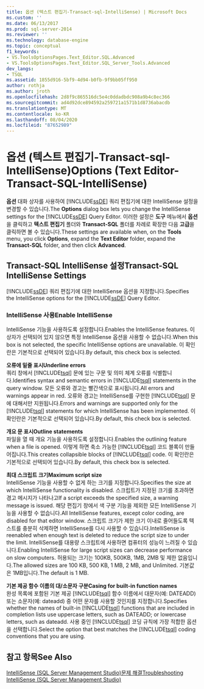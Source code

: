 ```yaml
---
title: 옵션 (텍스트 편집기-Transact-sql-IntelliSense) | Microsoft Docs
ms.custom: ''
ms.date: 06/13/2017
ms.prod: sql-server-2014
ms.reviewer: ''
ms.technology: database-engine
ms.topic: conceptual
f1_keywords:
- VS.ToolsOptionsPages.Text_Editor.SQL.Advanced
- VS.ToolsOptionsPages.Text_Editor.SQL_Server_Tools.Advanced
dev_langs:
- TSQL
ms.assetid: 1855d916-5bf9-4d94-b0fb-9f9bb05ff950
author: rothja
ms.author: jroth
ms.openlocfilehash: 2d8f9c865516dc5e4c0ddadbdc908a9b4c8ec366
ms.sourcegitcommit: ad4d92dce894592a259721a1571b1d8736abacdb
ms.translationtype: MT
ms.contentlocale: ko-KR
ms.lasthandoff: 08/04/2020
ms.locfileid: "87652989"
---
```

# <a name="options-text-editor-transact-sql-intellisense"></a><span data-ttu-id="25a27-102">옵션 (텍스트 편집기-Transact-sql-IntelliSense)</span><span class="sxs-lookup"><span data-stu-id="25a27-102">Options (Text Editor-Transact-SQL-IntelliSense)</span></span>
  <span data-ttu-id="25a27-103">**옵션** 대화 상자를 사용하여 [!INCLUDE[ssDE](../includes/ssde-md.md)] 쿼리 편집기에 대한 IntelliSense 설정을 변경할 수 있습니다.</span><span class="sxs-lookup"><span data-stu-id="25a27-103">The **Options** dialog box lets you change the IntelliSense settings for the [!INCLUDE[ssDE](../includes/ssde-md.md)] Query Editor.</span></span> <span data-ttu-id="25a27-104">이러한 설정은 **도구** 메뉴에서 **옵션**을 클릭하고 **텍스트 편집기** 폴더와 **Transact-SQL** 폴더를 차례로 확장한 다음 **고급**을 클릭하면 볼 수 있습니다.</span><span class="sxs-lookup"><span data-stu-id="25a27-104">These settings are available when, on the **Tools** menu, you click **Options**, expand the **Text Editor** folder, expand the **Transact-SQL** folder, and then click **Advanced**.</span></span>  
  
## <a name="transact-sql-intellisense-settings"></a><span data-ttu-id="25a27-105">Transact-SQL IntelliSense 설정</span><span class="sxs-lookup"><span data-stu-id="25a27-105">Transact-SQL IntelliSense Settings</span></span>  
 <span data-ttu-id="25a27-106">[!INCLUDE[ssDE](../includes/ssde-md.md)] 쿼리 편집기에 대한 IntelliSense 옵션을 지정합니다.</span><span class="sxs-lookup"><span data-stu-id="25a27-106">Specifies the IntelliSense options for the [!INCLUDE[ssDE](../includes/ssde-md.md)] Query Editor.</span></span>  
  
### <a name="enable-intellisense"></a><span data-ttu-id="25a27-107">IntelliSense 사용</span><span class="sxs-lookup"><span data-stu-id="25a27-107">Enable IntelliSense</span></span>  
 <span data-ttu-id="25a27-108">IntelliSense 기능을 사용하도록 설정합니다.</span><span class="sxs-lookup"><span data-stu-id="25a27-108">Enables the IntelliSense features.</span></span> <span data-ttu-id="25a27-109">이 상자가 선택되어 있지 않으면 특정 IntelliSense 옵션을 사용할 수 없습니다.</span><span class="sxs-lookup"><span data-stu-id="25a27-109">When this box is not selected, the specific IntelliSense options are unavailable.</span></span> <span data-ttu-id="25a27-110">이 확인란은 기본적으로 선택되어 있습니다.</span><span class="sxs-lookup"><span data-stu-id="25a27-110">By default, this check box is selected.</span></span>  
  
 <span data-ttu-id="25a27-111">**오류에 밑줄 표시**</span><span class="sxs-lookup"><span data-stu-id="25a27-111">**Underline errors**</span></span>  
 <span data-ttu-id="25a27-112">쿼리 창에서 [!INCLUDE[tsql](../includes/tsql-md.md)] 문에 있는 구문 및 의미 체계 오류를 식별합니다.</span><span class="sxs-lookup"><span data-stu-id="25a27-112">Identifies syntax and semantic errors in [!INCLUDE[tsql](../includes/tsql-md.md)] statements in the query window.</span></span> <span data-ttu-id="25a27-113">모든 오류와 경고는 빨간색으로 표시됩니다.</span><span class="sxs-lookup"><span data-stu-id="25a27-113">All errors and warnings appear in red.</span></span> <span data-ttu-id="25a27-114">오류와 경고는 IntelliSense를 구현한 [!INCLUDE[tsql](../includes/tsql-md.md)] 문에 대해서만 지원됩니다.</span><span class="sxs-lookup"><span data-stu-id="25a27-114">Errors and warnings are supported only for the [!INCLUDE[tsql](../includes/tsql-md.md)] statements for which IntelliSense has been implemented.</span></span> <span data-ttu-id="25a27-115">이 확인란은 기본적으로 선택되어 있습니다.</span><span class="sxs-lookup"><span data-stu-id="25a27-115">By default, this check box is selected.</span></span>  
  
 <span data-ttu-id="25a27-116">**개요 문 표시**</span><span class="sxs-lookup"><span data-stu-id="25a27-116">**Outline statements**</span></span>  
 <span data-ttu-id="25a27-117">파일을 열 때 개요 기능을 사용하도록 설정합니다.</span><span class="sxs-lookup"><span data-stu-id="25a27-117">Enables the outlining feature when a file is opened.</span></span> <span data-ttu-id="25a27-118">이렇게 하면 축소 가능한 [!INCLUDE[tsql](../includes/tsql-md.md)] 코드 블록이 만들어집니다.</span><span class="sxs-lookup"><span data-stu-id="25a27-118">This creates collapsible blocks of [!INCLUDE[tsql](../includes/tsql-md.md)] code.</span></span> <span data-ttu-id="25a27-119">이 확인란은 기본적으로 선택되어 있습니다.</span><span class="sxs-lookup"><span data-stu-id="25a27-119">By default, this check box is selected.</span></span>  
  
 <span data-ttu-id="25a27-120">**최대 스크립트 크기**</span><span class="sxs-lookup"><span data-stu-id="25a27-120">**Maximum script size**</span></span>  
 <span data-ttu-id="25a27-121">IntelliSense 기능을 사용할 수 없게 하는 크기를 지정합니다.</span><span class="sxs-lookup"><span data-stu-id="25a27-121">Specifies the size at which IntelliSense functionality is disabled.</span></span> <span data-ttu-id="25a27-122">스크립트가 지정된 크기를 초과하면 경고 메시지가 나타나고</span><span class="sxs-lookup"><span data-stu-id="25a27-122">If a script exceeds the specified size, a warning message is issued.</span></span> <span data-ttu-id="25a27-123">해당 편집기 창에서 색 구분 기능을 제외한 모든 IntelliSense 기능을 사용할 수 없습니다.</span><span class="sxs-lookup"><span data-stu-id="25a27-123">All IntelliSense features, except color coding, are disabled for that editor window.</span></span> <span data-ttu-id="25a27-124">스크립트 크기가 제한 크기 이내로 줄어들도록 텍스트를 충분히 삭제하면 IntelliSense를 다시 사용할 수 있습니다.</span><span class="sxs-lookup"><span data-stu-id="25a27-124">IntelliSense is reenabled when enough text is deleted to reduce the script size to under the limit.</span></span> <span data-ttu-id="25a27-125">IntelliSense를 대용량 스크립트에 사용하면 컴퓨터의 성능이 느려질 수 있습니다.</span><span class="sxs-lookup"><span data-stu-id="25a27-125">Enabling IntelliSense for large script sizes can decrease performance on slow computers.</span></span> <span data-ttu-id="25a27-126">허용되는 크기는 100KB, 500KB, 1MB, 2MB 및 제한 없음입니다.</span><span class="sxs-lookup"><span data-stu-id="25a27-126">The allowed sizes are 100 KB, 500 KB, 1 MB, 2 MB, and Unlimited.</span></span> <span data-ttu-id="25a27-127">기본값은 1MB입니다.</span><span class="sxs-lookup"><span data-stu-id="25a27-127">The default is 1 MB.</span></span>  
  
 <span data-ttu-id="25a27-128">**기본 제공 함수 이름의 대/소문자 구분**</span><span class="sxs-lookup"><span data-stu-id="25a27-128">**Casing for built-in function names**</span></span>  
 <span data-ttu-id="25a27-129">완성 목록에 포함된 기본 제공 [!INCLUDE[tsql](../includes/tsql-md.md)] 함수 이름에서 대문자(예: DATEADD) 또는 소문자(예: dateadd) 중 어떤 문자를 사용할 것인지를 지정합니다.</span><span class="sxs-lookup"><span data-stu-id="25a27-129">Specifies whether the names of built-in [!INCLUDE[tsql](../includes/tsql-md.md)] functions that are included in completion lists use uppercase letters, such as DATEADD; or lowercase letters, such as dateadd.</span></span> <span data-ttu-id="25a27-130">사용 중인 [!INCLUDE[tsql](../includes/tsql-md.md)] 코딩 규칙에 가장 적합한 옵션을 선택합니다.</span><span class="sxs-lookup"><span data-stu-id="25a27-130">Select the option that best matches the [!INCLUDE[tsql](../includes/tsql-md.md)] coding conventions that you are using.</span></span>  
  
## <a name="see-also"></a><span data-ttu-id="25a27-131">참고 항목</span><span class="sxs-lookup"><span data-stu-id="25a27-131">See Also</span></span>  
 [<span data-ttu-id="25a27-132">IntelliSense &#40;SQL Server Management Studio&#41;문제 해결</span><span class="sxs-lookup"><span data-stu-id="25a27-132">Troubleshooting IntelliSense &#40;SQL Server Management Studio&#41;</span></span>](../relational-databases/scripting/troubleshooting-intellisense.md)  
  
  

